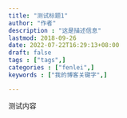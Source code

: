 ```yaml
---
title: "测试标题1"
author: "作者"  
description : "这是描述信息"    
lastmod: 2018-09-26      
date: 2022-07-22T16:29:13+08:00
draft: false
tags : ["tags",]
categories : ["fenlei",]
keywords : ["我的博客关键字",]

---
```


测试内容
